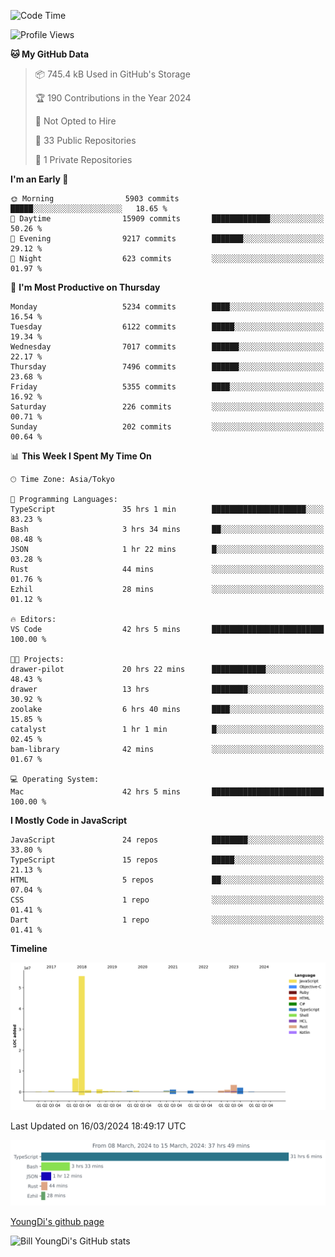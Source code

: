 <!--START_SECTION:waka-->
![Code Time](http://img.shields.io/badge/Code%20Time-504%20hrs%2059%20mins-blue)

![Profile Views](http://img.shields.io/badge/Profile%20Views-0-blue)

**🐱 My GitHub Data** 

> 📦 745.4 kB Used in GitHub's Storage 
 > 
> 🏆 190 Contributions in the Year 2024
 > 
> 🚫 Not Opted to Hire
 > 
> 📜 33 Public Repositories 
 > 
> 🔑 1 Private Repositories 
 > 
**I'm an Early 🐤** 

```text
🌞 Morning                5903 commits        █████░░░░░░░░░░░░░░░░░░░░   18.65 % 
🌆 Daytime                15909 commits       █████████████░░░░░░░░░░░░   50.26 % 
🌃 Evening                9217 commits        ███████░░░░░░░░░░░░░░░░░░   29.12 % 
🌙 Night                  623 commits         ░░░░░░░░░░░░░░░░░░░░░░░░░   01.97 % 
```
📅 **I'm Most Productive on Thursday** 

```text
Monday                   5234 commits        ████░░░░░░░░░░░░░░░░░░░░░   16.54 % 
Tuesday                  6122 commits        █████░░░░░░░░░░░░░░░░░░░░   19.34 % 
Wednesday                7017 commits        ██████░░░░░░░░░░░░░░░░░░░   22.17 % 
Thursday                 7496 commits        ██████░░░░░░░░░░░░░░░░░░░   23.68 % 
Friday                   5355 commits        ████░░░░░░░░░░░░░░░░░░░░░   16.92 % 
Saturday                 226 commits         ░░░░░░░░░░░░░░░░░░░░░░░░░   00.71 % 
Sunday                   202 commits         ░░░░░░░░░░░░░░░░░░░░░░░░░   00.64 % 
```


📊 **This Week I Spent My Time On** 

```text
🕑︎ Time Zone: Asia/Tokyo

💬 Programming Languages: 
TypeScript               35 hrs 1 min        █████████████████████░░░░   83.23 % 
Bash                     3 hrs 34 mins       ██░░░░░░░░░░░░░░░░░░░░░░░   08.48 % 
JSON                     1 hr 22 mins        █░░░░░░░░░░░░░░░░░░░░░░░░   03.28 % 
Rust                     44 mins             ░░░░░░░░░░░░░░░░░░░░░░░░░   01.76 % 
Ezhil                    28 mins             ░░░░░░░░░░░░░░░░░░░░░░░░░   01.12 % 

🔥 Editors: 
VS Code                  42 hrs 5 mins       █████████████████████████   100.00 % 

🐱‍💻 Projects: 
drawer-pilot             20 hrs 22 mins      ████████████░░░░░░░░░░░░░   48.43 % 
drawer                   13 hrs              ████████░░░░░░░░░░░░░░░░░   30.92 % 
zoolake                  6 hrs 40 mins       ████░░░░░░░░░░░░░░░░░░░░░   15.85 % 
catalyst                 1 hr 1 min          █░░░░░░░░░░░░░░░░░░░░░░░░   02.45 % 
bam-library              42 mins             ░░░░░░░░░░░░░░░░░░░░░░░░░   01.67 % 

💻 Operating System: 
Mac                      42 hrs 5 mins       █████████████████████████   100.00 % 
```

**I Mostly Code in JavaScript** 

```text
JavaScript               24 repos            ████████░░░░░░░░░░░░░░░░░   33.80 % 
TypeScript               15 repos            █████░░░░░░░░░░░░░░░░░░░░   21.13 % 
HTML                     5 repos             ██░░░░░░░░░░░░░░░░░░░░░░░   07.04 % 
CSS                      1 repo              ░░░░░░░░░░░░░░░░░░░░░░░░░   01.41 % 
Dart                     1 repo              ░░░░░░░░░░░░░░░░░░░░░░░░░   01.41 % 
```



**Timeline**

![Lines of Code chart](https://raw.githubusercontent.com/Youngdi/Youngdi/master/assets/bar_graph.png)


 Last Updated on 16/03/2024 18:49:17 UTC
<!--END_SECTION:waka-->

![wakatime](./images/stat.svg)

[YoungDi's github page](https://youngdi.github.io)

![Bill YoungDi's GitHub stats](https://github-readme-stats.vercel.app/api?username=youngdi&count_private=true&show_icons=true)
